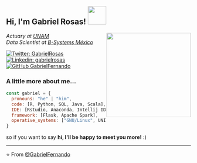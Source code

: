 <h2> Hi, I'm Gabriel Rosas! <img src="https://media1.giphy.com/media/JcFUHp7b9mnj5a01AN/200w.webp?cid=ecf05e47wq9bjmtxf7kaq00768ag1elw2rooyvnm8wktaivn&rid=200w.webp&ct=g" width="50"> </h2>
<img align='right' src="https://media4.giphy.com/media/2Xh8xaZWHHaAMPiwLc/200w.webp" width="230">
<p><em>Actuary at <a href="https://www.unam.mx/">UNAM</a></br>Data Scientist at <a href="https://bsystems.com.mx/nosotros.html">B-Systems México
</em></p>

[![Twitter: GabrielRosas](https://img.shields.io/twitter/follow/girsanov?style=social)](https://twitter.com/girsanov)
[![Linkedin: gabrielrosas](https://img.shields.io/badge/-gabrielrosaszepeda-blue?style=flat-square&logo=Linkedin&logoColor=white&link=https://www.linkedin.com/in/gabriel-rosas-zepeda/)](https://www.linkedin.com/in/gabriel-rosas-zepeda/)
[![GitHub GabrielFernando](https://img.shields.io/github/followers/gabrielfernando01?label=follow&style=social)](https://github.com/gabrielfernando01)

### A little more about me...

```javascript
const gabriel = {
  pronouns: "he" | "him",
  code: [R, Python, SQL, Java, Scala],
  IDE: [Rstudio, Anaconda, Intellij IDEA],
  framework: [Flask, Apache Spark],
  operative_systems: ["GNU/Linux", UNIX],
}
```
so if you want to say <b>hi, I'll be happy to meet you more!</b> :)</em>

---

⭐️ From [@GabrielFernando](https://github.com/gabrielfernando01)

<!---
gabrielfernando01/gabrielfernando01 is a ✨ special ✨ repository because its `README.md` (this file) appears on your GitHub profile.
You can click the Preview link to take a look at your changes.
--->
